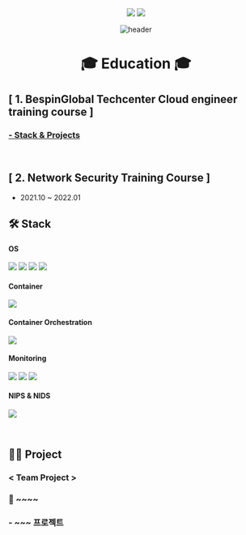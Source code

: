 <div align=center> <a href="mailto:hyunjb1125@gmail.com"><img src="https://img.shields.io/badge/hyunjb1125@gmail.com-EA4335?style=for-the-badge&logo=Gmail&logoColor=white"></a>
<a href="https://www.linkedin.com/in/재복-현-b3b051263//"><img src="https://img.shields.io/badge/Jaebok Hyun-0A66C2?style=for-the-badge&logo=LinkedIn&logoColor=white"></a>

![header](https://capsule-render.vercel.app/api?type=waving&color=0000FF&height=250&section=header&text=Jaebok%20Hyun&fontSize=90&animation=fadeIn&fontAlignY=38&desc=%20&descAlignY=62&descAlign=62) </div>
 
<div align=center><h1> 🎓 Education 🎓 </h1></div>

## [ 1. BespinGlobal Techcenter Cloud engineer training course ]
### <b><a href="https://github.com/hyunjaebok/BespinGlobal-Techcenter-Cloud-engineer-training-course">- Stack & Projects</a></b>

</br>

## [ 2. Network Security Training Course ]</h2></div>

 - 2021.10 ~ 2022.01 
## 🛠 Stack
#### OS
<img src="https://img.shields.io/badge/Kali Linux-557C94?style=for-the-badge&logo=Kali Linux&logoColor=white"> <!--Kali Linux-->
<img src="https://img.shields.io/badge/CentOS-262577?style=for-the-badge&logo=CentOS&logoColor=white"> <!--CentOS-->
<img src="https://img.shields.io/badge/Ubuntu-E95420?style=for-the-badge&logo=Ubuntu&logoColor=white"> <!--Ubuntu-->
<img src="https://img.shields.io/badge/Windows-0078D6?style=for-the-badge&logo=Windows&logoColor=white"> <!--Windows-->

#### Container
<img src="https://img.shields.io/badge/Docker-2496ED?style=for-the-badge&logo=Docker&logoColor=white"> <!--Docker-->

#### Container Orchestration
<img src="https://img.shields.io/badge/Kubernetes-326CE5?style=for-the-badge&logo=Kubernetes&logoColor=white"> <!--K8S-->

#### Monitoring
<img src="https://img.shields.io/badge/Elasticsearch-005571?style=for-the-badge&logo=Elasticsearch&logoColor=white"> <!--Elasticsearch-->
<img src="https://img.shields.io/badge/Logstash-005571?style=for-the-badge&logo=Logstash&logoColor=white"> <!--Logstash-->
<img src="https://img.shields.io/badge/Kibana-005571?style=for-the-badge&logo=Kibana&logoColor=white"> <!--Kibana-->

#### NIPS & NIDS
<img src="https://img.shields.io/badge/Snort-000000?style=for-the-badge&logo=Snort&logoColor=white"> <!--Snort-->

</br>

## 👨‍💻 Project
### < Team Project >
### 📌 ~~~~
### - ~~~ 프로젝트
